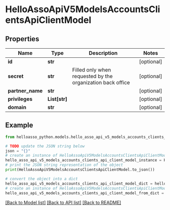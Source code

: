 # HelloAssoApiV5ModelsAccountsClientsApiClientModel


## Properties

Name | Type | Description | Notes
------------ | ------------- | ------------- | -------------
**id** | **str** |  | [optional] 
**secret** | **str** | Filled only when requested by the organization back office | [optional] 
**partner_name** | **str** |  | [optional] 
**privileges** | **List[str]** |  | [optional] 
**domain** | **str** |  | [optional] 

## Example

```python
from helloasso_python.models.hello_asso_api_v5_models_accounts_clients_api_client_model import HelloAssoApiV5ModelsAccountsClientsApiClientModel

# TODO update the JSON string below
json = "{}"
# create an instance of HelloAssoApiV5ModelsAccountsClientsApiClientModel from a JSON string
hello_asso_api_v5_models_accounts_clients_api_client_model_instance = HelloAssoApiV5ModelsAccountsClientsApiClientModel.from_json(json)
# print the JSON string representation of the object
print(HelloAssoApiV5ModelsAccountsClientsApiClientModel.to_json())

# convert the object into a dict
hello_asso_api_v5_models_accounts_clients_api_client_model_dict = hello_asso_api_v5_models_accounts_clients_api_client_model_instance.to_dict()
# create an instance of HelloAssoApiV5ModelsAccountsClientsApiClientModel from a dict
hello_asso_api_v5_models_accounts_clients_api_client_model_from_dict = HelloAssoApiV5ModelsAccountsClientsApiClientModel.from_dict(hello_asso_api_v5_models_accounts_clients_api_client_model_dict)
```
[[Back to Model list]](../README.md#documentation-for-models) [[Back to API list]](../README.md#documentation-for-api-endpoints) [[Back to README]](../README.md)


